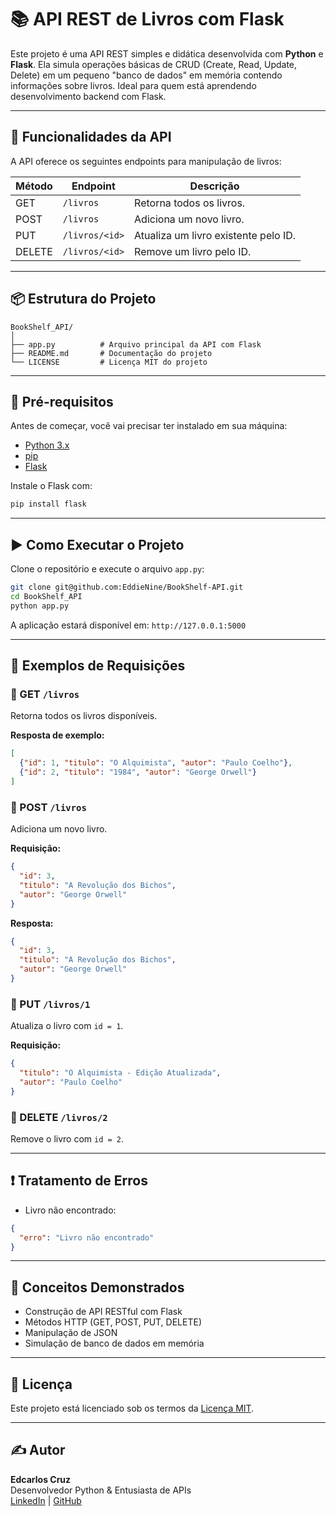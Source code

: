 # 📚 API REST de Livros com Flask

Este projeto é uma API REST simples e didática desenvolvida com **Python** e **Flask**. Ela simula operações básicas de CRUD (Create, Read, Update, Delete) em um pequeno "banco de dados" em memória contendo informações sobre livros. Ideal para quem está aprendendo desenvolvimento backend com Flask.

---

## 🚀 Funcionalidades da API

A API oferece os seguintes endpoints para manipulação de livros:

| Método | Endpoint        | Descrição                              |
|--------|------------------|------------------------------------------|
| GET    | `/livros`        | Retorna todos os livros.                |
| POST   | `/livros`        | Adiciona um novo livro.                 |
| PUT    | `/livros/<id>`   | Atualiza um livro existente pelo ID.    |
| DELETE | `/livros/<id>`   | Remove um livro pelo ID.                |

---

## 📦 Estrutura do Projeto

```
BookShelf_API/
│
├── app.py          # Arquivo principal da API com Flask
├── README.md       # Documentação do projeto
└── LICENSE         # Licença MIT do projeto
```

---

## 🧰 Pré-requisitos

Antes de começar, você vai precisar ter instalado em sua máquina:

- [Python 3.x](https://www.python.org/downloads/)
- [pip](https://pip.pypa.io/en/stable/)
- [Flask](https://flask.palletsprojects.com/)

Instale o Flask com:

```bash
pip install flask
```

---

## ▶️ Como Executar o Projeto

Clone o repositório e execute o arquivo `app.py`:

```bash
git clone git@github.com:EddieNine/BookShelf-API.git
cd BookShelf_API
python app.py
```

A aplicação estará disponível em: `http://127.0.0.1:5000`

---

## 📡 Exemplos de Requisições

### 🔹 GET `/livros`

Retorna todos os livros disponíveis.

**Resposta de exemplo:**
```json
[
  {"id": 1, "titulo": "O Alquimista", "autor": "Paulo Coelho"},
  {"id": 2, "titulo": "1984", "autor": "George Orwell"}
]
```

### 🔹 POST `/livros`

Adiciona um novo livro.

**Requisição:**
```json
{
  "id": 3,
  "titulo": "A Revolução dos Bichos",
  "autor": "George Orwell"
}
```

**Resposta:**
```json
{
  "id": 3,
  "titulo": "A Revolução dos Bichos",
  "autor": "George Orwell"
}
```

### 🔹 PUT `/livros/1`

Atualiza o livro com `id = 1`.

**Requisição:**
```json
{
  "titulo": "O Alquimista - Edição Atualizada",
  "autor": "Paulo Coelho"
}
```

### 🔹 DELETE `/livros/2`

Remove o livro com `id = 2`.

---

## ❗ Tratamento de Erros

- Livro não encontrado:
```json
{
  "erro": "Livro não encontrado"
}
```

---

## 🧠 Conceitos Demonstrados

- Construção de API RESTful com Flask
- Métodos HTTP (GET, POST, PUT, DELETE)
- Manipulação de JSON
- Simulação de banco de dados em memória

---

## 📄 Licença

Este projeto está licenciado sob os termos da [Licença MIT](LICENSE).

---

## ✍️ Autor

**Edcarlos Cruz**  
Desenvolvedor Python & Entusiasta de APIs  
[LinkedIn](https://www.linkedin.com/in/edcarloscruz/) | [GitHub](https://github.com/EddieNine)
